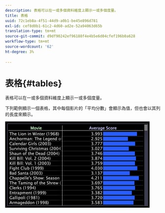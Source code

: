 ```yaml
---
description: 表格可以在一或多個資料維度上顯示一或多個度量。
title: 表格
uuid: 72c1eb8a-4f51-44d9-a0b1-be45e896d781
exl-id: cef8d0b1-61c2-4d60-ad2e-52a94063d65b
translation-type: tm+mt
source-git-commit: d9df90242ef96188f4e4b5e6d04cfef196b0a628
workflow-type: tm+mt
source-wordcount: '62'
ht-degree: 3%

---
```


# 表格{#tables}

表格可以在一或多個資料維度上顯示一或多個度量。

下列範例顯示一個表格，其中每個影片的「平均分數」會顯示為值，但也會以其列的長度來顯示。

![](assets/vis_Table.png)

